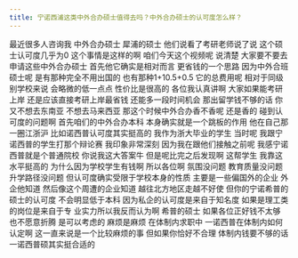 ```yaml
---
title: 宁诺西浦这类中外合办硕士值得去吗？中外合办硕士的认可度怎么样？
---
```

最近很多人咨询我
中外合办硕士
犀浦的硕士
他们说看了考研老师说了说
这个硕士认可度几乎为0
这个事情是这样的啊
咱们今天这个视频呢
说清楚
大家要不要去申请这些中外合办硕士
首先他它确实是相对而言
更省钱的一个思路
因为中外合班硕士呢
是有那种完全不用出国的
也有那种1+10.5+0.5
它的总费用呢
相对于同级别学校来说
会略微的低一点点
性价比是很高的
各位我认真讲啊
大家如果能考研上岸
还是应该直接考研上岸最省钱
还能多一段时间机会
那出留学钱不够的话
你又不想去东南亚
不想去马来西亚
那这个时候中外合办香不香呢
还是香的
碰到认可度的问题啊
首先咱们的中外合办本科
本身确实就是一个跳板的作用
他在自己那一圈江浙沪
比如诺西普认可度其实挺高的
我作为浙大毕业的学生
当时呢
我跟宁诺西普的学生打那个辩论赛
我印象非常深刻
因为我在跟他们接触之前呢
我感宁诺西普就是个普通院校
你说我这大答案牛
但是呢比完之后发现啊
这帮学生
我靠这水平挺高的
为什么因为学校学生有钱啊
所以各位啊
氛围没问题
教育质量没问题
升学路径没问题
但认可度确实受限于学校本身的性质
主要是一些偏国外的企业
外企他知道
然后像这个周遭的企业知道
越往北方地区走越不好使
但你的宁诺希普的硕士的认可度
不会明显低于本科
因为私企的认可度是来自于知名度
如果是理工类的岗位是来自于专
业实力所以我反而认为啊
希普的硕士
如果各位正好钱不太够
也不愿意折腾
是可以考虑的
麻烦是麻烦
在体制内求职中
一诺西普在体制内如何认定啊
这一直来说是一个比较麻烦的事
但如果你恰好不合理
体制内钱要不够的话
一诺西普硕其实挺合适的
